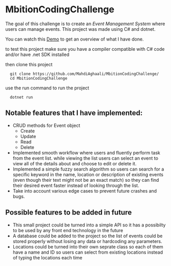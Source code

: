 # MbitionCodingChallenge
The goal of this challenge is to create an *Event Management System* where users can manage events.
This project was made using C# and dotnet.

You can watch this [Demo](https://www.loom.com/share/b2c70253ce564f7c95eeb70787d358c5) to get an overview of what I have done.

to test this project make sure you have a compiler compatible with C# code and/or have .net SDK installed

then clone this project
```
  git clone https://github.com/MahdiAghaali/MbitionCodingChallenge/
  cd MbitionCodingChallenge
```
use the run command to run the project
```
  dotnet run
```

## Notable features that I have implemented:
- CRUD methods for Event object
  -  Create
  -  Update
  -  Read
  -  Delete
- Implemented smooth workflow where users and fluently perform task from the event list. while viewing the list users can select an event to view all of the details about and choose to edit or delete it.
- Implemented a simple fuzzy search algorithm so users can search for a specific keyword in the name, location or description of existing events (even though their text might not be an exact match) so they can find their desired event faster instead of looking through the list.
- Take into account various edge cases to prevent future crashes and bugs.

## Possible features to be added in future
- This small project could be turned into a simple API so it has a possibilty to be used by any front end technology in the future
- A database could be added to the project so the list of events could be stored properly without losing any data or hardcoding any parameters.
- Locations could be turned into their own seprate class so each of them have a name and ID so users can select from existing locations instead of typing the locations each time
